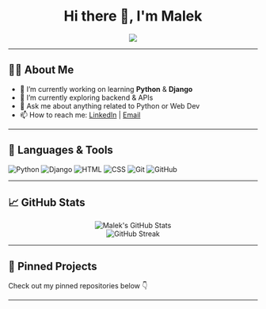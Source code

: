 <h1 align="center">Hi there 👋, I'm Malek</h1>

<p align="center">
  <img src="https://readme-typing-svg.herokuapp.com/?lines=Python+Developer;Learning+Django+%26+Web+Dev;Open+Source+Enthusiast&center=true&width=380&height=45">
</p>

---

## 👨‍💻 About Me

- 🔭 I’m currently working on learning **Python** & **Django**
- 🌱 I’m currently exploring backend & APIs
- 💬 Ask me about anything related to Python or Web Dev
- 📫 How to reach me: [LinkedIn](https://www.linkedin.com/in/https://www.linkedin.com/feed/) | [Email](mailto:malek.alhussin@outlook.de)

---

## 🚀 Languages & Tools

![Python](https://img.shields.io/badge/Python-3670A0?style=for-the-badge&logo=python&logoColor=white)
![Django](https://img.shields.io/badge/Django-092E20?style=for-the-badge&logo=django&logoColor=white)
![HTML](https://img.shields.io/badge/HTML5-E34F26?style=for-the-badge&logo=html5&logoColor=white)
![CSS](https://img.shields.io/badge/CSS3-1572B6?style=for-the-badge&logo=css3&logoColor=white)
![Git](https://img.shields.io/badge/Git-F05032?style=for-the-badge&logo=git&logoColor=white)
![GitHub](https://img.shields.io/badge/GitHub-100000?style=for-the-badge&logo=github&logoColor=white)

---

## 📈 GitHub Stats

<p align="center">
  <img src="https://github-readme-stats.vercel.app/api?username=MaLeK2023&show_icons=true&theme=tokyonight" alt="Malek's GitHub Stats" />
  <br>
  <img src="https://github-readme-streak-stats.herokuapp.com/?user=MaLeK2023&theme=tokyonight" alt="GitHub Streak" />
</p>

---

## 📌 Pinned Projects

Check out my pinned repositories below 👇

---
